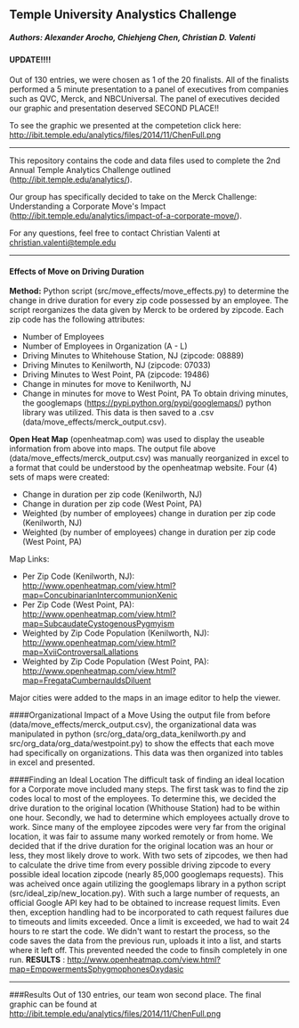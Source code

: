 ## Temple University Analystics Challenge
##### Authors: Alexander Arocho, Chiehjeng Chen, Christian D. Valenti

#### UPDATE!!!!
Out of 130 entries, we were chosen as 1 of the 20 finalists. All of the finalists performed a 5 minute presentation to a panel of executives from companies such as QVC, Merck, and NBCUniversal. 
The panel of executives decided our graphic and presentation deserved SECOND PLACE!!

To see the graphic we presented at the competetion click here: http://ibit.temple.edu/analytics/files/2014/11/ChenFull.png

------

This repository contains the code and data files used to complete the 2nd Annual Temple Analytics Challenge outlined (http://ibit.temple.edu/analytics/).

Our group has specifically decided to take on the Merck Challenge: Understanding a Corporate Move's Impact (http://ibit.temple.edu/analytics/impact-of-a-corporate-move/).

For any questions, feel free to contact Christian Valenti at christian.valenti@temple.edu

------
####


#### Effects of Move on Driving Duration
**Method:** Python script (src/move_effects/move_effects.py) to determine the change in drive duration for every zip code possessed by an employee. The script reorganizes the data given by Merck to be ordered by zipcode. Each zip code has the following attributes:
* Number of Employees
* Number of Employees in Organization (A - L)
* Driving Minutes to Whitehouse Station, NJ (zipcode: 08889)
* Driving Minutes to Kenilworth, NJ (zipcode: 07033)
* Driving Minutes to West Point, PA (zipcode: 19486)
* Change in minutes for move to Kenilworth, NJ
* Change in minutes for move to West Point, PA
To obtain driving minutes, the googlemaps (https://pypi.python.org/pypi/googlemaps/) python library was utilized. This data is then saved to a .csv (data/move_effects/merck_output.csv).

**Open Heat Map** (openheatmap.com) was used to display the useable information from above into maps.
The output file above (data/move_effects/merck_output.csv) was manually reorganized in excel to a format that could be understood by the openheatmap website.
Four (4) sets of maps were created:
* Change in duration per zip code (Kenilworth, NJ)
* Change in duration per zip code (West Point, PA)
* Weighted (by number of employees) change in duration per zip code (Kenilworth, NJ)
* Weighted (by number of employees) change in duration per zip code (West Point, PA)

Map Links:
* Per Zip Code (Kenilworth, NJ): http://www.openheatmap.com/view.html?map=ConcubinarianIntercommunionXenic
* Per Zip Code (West Point, PA): http://www.openheatmap.com/view.html?map=SubcaudateCystogenousPygmyism
* Weighted by Zip Code Population (Kenilworth, NJ): http://www.openheatmap.com/view.html?map=XviiControversalLallations
* Weighted by Zip Code Population (West Point, PA): http://www.openheatmap.com/view.html?map=FregataCumbernauldsDiluent

Major cities were added to the maps in an image editor to help the viewer.

####Organizational Impact of a Move
Using the output file from  before (data/move_effects/merck_output.csv), the organizational data was manipulated in python (src/org_data/org_data_kenilworth.py and src/org_data/org_data/westpoint.py) to show the effects that each move had specifically on organizations. This data was then organized into tables in excel and presented.

####Finding an Ideal Location
The difficult task of finding an ideal location for a Corporate move included many steps. 
The first task was to find the zip codes local to most of the employees. To determine this, we decided the drive duration to the original location (Whithouse Station) had to be within one hour.
Secondly, we had to determine which employees actually drove to work. Since many of the employee zipcodes were very far from the original location, it was fair to assume many worked remotely or from home. We decided that if the drive duration for the original location was an hour or less, they most likely drove to work.
With two sets of zipcodes, we then had to calculate the drive time from every possible driving zipcode to every possible ideal location zipcode (nearly 85,000 googlemaps requests). This was acheived once again utilizing the googlemaps library in a python script (src/ideal_zip/new_location.py). With such a large number of requests, an official Google API key had to be obtained to increase request limits. Even then, exception handling had to be incorporated to cath request failures due to timeouts and limits exceeded. Once a limit is exceeded, we had to wait 24 hours to re start the code. We didn't want to restart the process, so the code saves the data from the previous run, uploads it into a list, and starts where it left off. This prevented needed the code to finsih completely in one run.
**RESULTS** : http://www.openheatmap.com/view.html?map=EmpowermentsSphygmophonesOxydasic

------

###Results
Out of 130 entries, our team won second place. The final graphic can be found at
http://ibit.temple.edu/analytics/files/2014/11/ChenFull.png
